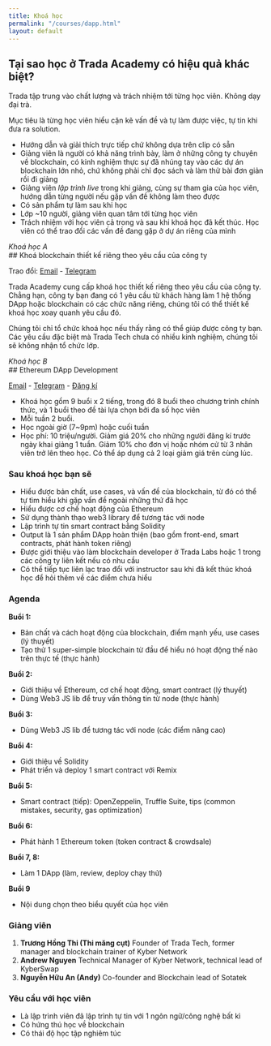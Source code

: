 ```yaml
---
title: Khoá học
permalink: "/courses/dapp.html"
layout: default
---
```


## Tại sao học ở Trada Academy có hiệu quả khác biệt?
<p> </p>

Trada tập trung vào chất lượng và trách nhiệm tới từng học viên. Không dạy đại trà.

Mục tiêu là từng học viên hiểu cặn kẽ vấn đề và tự làm được việc, tự tin khi đưa ra solution.

- Hướng dẫn và giải thích trực tiếp chứ không dựa trên clip có sẵn
- Giảng viên là người có khả năng trình bày, làm ở những công ty chuyên về blockchain, có kinh nghiệm thực sự đã nhúng tay vào các dự án blockchain lớn nhỏ, chứ không phải chỉ đọc sách và làm thử bài đơn giản rồi đi giảng
- Giảng viên *lập trình live* trong khi giảng, cùng sự tham gia của học viên, hướng dẫn từng người nếu gặp vấn đề không làm theo được
- Có sản phẩm tự làm sau khi học
- Lớp ~10 người, giảng viên quan tâm tới từng học viên
- Trách nhiệm với học viên cả trong và sau khi khoá học đã kết thúc. Học viên có thể trao đổi các vấn đề đang gặp ở dự án riêng của mình

<div class="line"></div>

<p style="margin-bottom:0"><i>Khoá học A</i></p>
## Khoá blockchain thiết kế riêng theo yêu cầu của công ty 
<p>Trao đổi: <a href="mailto:thi@trada.tech" target="_blank">Email</a> - <a href="https://t.me/mangcut" target="_blank">Telegram</a></p>

Trada Academy cung cấp khoá học thiết kế riêng theo yêu cầu của công ty. Chẳng hạn, công ty bạn đang có 1 yêu cầu từ khách hàng làm 1 hệ thống DApp hoặc blockchain có các chức năng riêng, chúng tôi có thể thiết kế khoá học xoay quanh yêu cầu đó.

Chúng tôi chỉ tổ chức khoá học nếu thấy rằng có thể giúp được công ty bạn. Các yêu cầu đặc biệt mà Trada Tech chưa có nhiều kinh nghiệm, chúng tôi sẽ không nhận tổ chức lớp.

<div class="line"></div>

<p style="margin-bottom:0"><i>Khoá học B</i></p>
## Ethereum DApp Development
<p><a href="mailto:thi@trada.tech" target="_blank">Email</a> - <a href="https://t.me/mangcut" target="_blank">Telegram</a> - <a href="https://docs.google.com/forms/d/e/1FAIpQLSe69bVLIUWTGkTmed1p3VPIpFFee1eBPyndf_gSp65YCy4Mhg/viewform" target="_blank">Đăng kí</a></p>

- Khoá học gồm 9 buổi x 2 tiếng, trong đó 8 buổi theo chương trình chính thức, và 1 buổi theo đề tài lựa chọn bởi đa số học viên
- Mỗi tuần 2 buổi.
- Học ngoài giờ (7~9pm) hoặc cuối tuần
- Học phí: 10 triệu/người. Giảm giá 20% cho những người đăng kí trước ngày khai giảng 1 tuần. Giảm 10% cho đơn vị hoặc nhóm cử từ 3 nhân viên trở lên theo học. Có thể áp dụng cả 2 loại giảm giá trên cùng lúc.

### Sau khoá học bạn sẽ
- Hiểu được bản chất, use cases, và vấn đề của blockchain, từ đó có thể tự tìm hiểu khi gặp vấn đề ngoài những thứ đã học
- Hiểu được cơ chế hoạt động của Ethereum
- Sử dụng thành thạo web3 library để tương tác với node
- Lập trình tự tin smart contract bằng Solidity
- Output là 1 sản phẩm DApp hoàn thiện (bao gồm front-end, smart contracts, phát hành token riêng)
- Được giới thiệu vào làm blockchain developer ở Trada Labs hoặc 1 trong các công ty liên kết nếu có nhu cầu
- Có thể tiếp tục liên lạc trao đổi với instructor sau khi đã kết thúc khoá học để hỏi thêm về các điểm chưa hiểu

### Agenda

**Buổi 1:**
- Bản chất và cách hoạt động của blockchain, điểm mạnh yếu, use cases (lý thuyết)
- Tạo thử 1 super-simple blockchain từ đầu để hiểu nó hoạt động thế nào trên thực tế (thực hành)

**Buổi 2:**
- Giới thiệu về Ethereum, cơ chế hoạt động, smart contract (lý thuyết)
- Dùng Web3 JS lib để truy vấn thông tin từ node (thực hành)

**Buổi 3:**
- Dùng Web3 JS lib để tương tác với node (các điểm nâng cao)

**Buổi 4:**
- Giới thiệu về Solidity
- Phát triển và deploy 1 smart contract với Remix

**Buổi 5:**
- Smart contract (tiếp): OpenZeppelin, Truffle Suite, tips (common mistakes, security, gas optimization)

**Buổi 6:**
- Phát hành 1 Ethereum token (token contract & crowdsale)

**Buổi 7, 8:**
- Làm 1 DApp (làm, review, deploy chạy thử)

**Buổi 9**
- Nội dung chọn theo biểu quyết của học viên

### Giảng viên

1. **Trương Hồng Thi (Thi măng cụt)** Founder of Trada Tech, former manager and blockchain trainer of Kyber Network
2. **Andrew Nguyen** Technical Manager of Kyber Network, technical lead of KyberSwap
3. **Nguyễn Hữu An (Andy)** Co-founder and Blockchain lead of Sotatek

### Yêu cầu với học viên

- Là lập trình viên đã lập trình tự tin với 1 ngôn ngữ/công nghệ bất kì
- Có hứng thú học về blockchain
- Có thái độ học tập nghiêm túc

